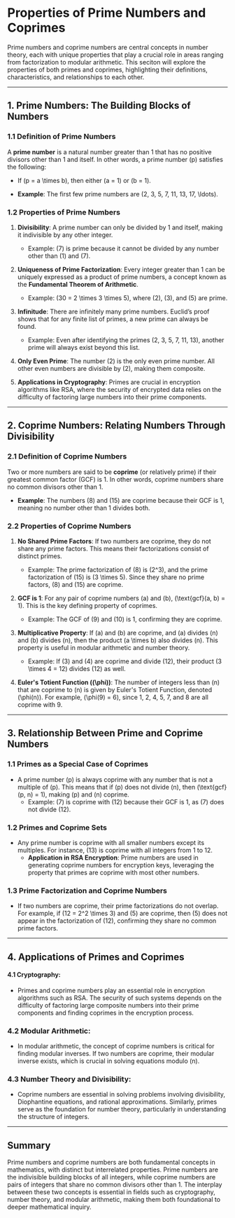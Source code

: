 # Properties of Prime Numbers and Coprimes

Prime numbers and coprime numbers are central concepts in number theory, each with unique properties that play a crucial role in areas ranging from factorization to modular arithmetic. This seciton will explore the properties of both primes and coprimes, highlighting their definitions, characteristics, and relationships to each other.

---

## **1. Prime Numbers: The Building Blocks of Numbers**

### 1.1 **Definition of Prime Numbers**
A **prime number** is a natural number greater than 1 that has no positive divisors other than 1 and itself. In other words, a prime number \(p\) satisfies the following:
- If \(p = a \times b\), then either \(a = 1\) or \(b = 1\).

- **Example**: The first few prime numbers are \(2, 3, 5, 7, 11, 13, 17, \ldots\).

### 1.2 **Properties of Prime Numbers**
1. **Divisibility**: A prime number can only be divided by 1 and itself, making it indivisible by any other integer.

    - Example: \(7\) is prime because it cannot be divided by any number other than \(1\) and \(7\).

2. **Uniqueness of Prime Factorization**: Every integer greater than 1 can be uniquely expressed as a product of prime numbers, a concept known as the **Fundamental Theorem of Arithmetic**.

    - Example: \(30 = 2 \times 3 \times 5\), where \(2\), \(3\), and \(5\) are prime.

3. **Infinitude**: There are infinitely many prime numbers. Euclid’s proof shows that for any finite list of primes, a new prime can always be found.
    - Example: Even after identifying the primes \(2, 3, 5, 7, 11, 13\), another prime will always exist beyond this list.

4. **Only Even Prime**: The number \(2\) is the only even prime number. All other even numbers are divisible by \(2\), making them composite.

5. **Applications in Cryptography**: Primes are crucial in encryption algorithms like RSA, where the security of encrypted data relies on the difficulty of factoring large numbers into their prime components.

---
## **2. Coprime Numbers: Relating Numbers Through Divisibility**

### 2.1 **Definition of Coprime Numbers**
Two or more numbers are said to be **coprime** (or relatively prime) if their greatest common factor (GCF) is 1. In other words, coprime numbers share no common divisors other than 1.

- **Example**: The numbers \(8\) and \(15\) are coprime because their GCF is 1, meaning no number other than 1 divides both.

### 2.2 **Properties of Coprime Numbers**

1. **No Shared Prime Factors**: If two numbers are coprime, they do not share any prime factors. This means their factorizations consist of distinct primes.

    - Example: The prime factorization of \(8\) is \(2^3\), and the prime factorization of \(15\) is \(3 \times 5\). Since they share no prime factors, \(8\) and \(15\) are coprime.

2. **GCF is 1**: For any pair of coprime numbers \(a\) and \(b\), \(\text{gcf}(a, b) = 1\). This is the key defining property of coprimes.

    - Example: The GCF of \(9\) and \(10\) is 1, confirming they are coprime.

3. **Multiplicative Property**: If \(a\) and \(b\) are coprime, and \(a\) divides \(n\) and \(b\) divides \(n\), then the product \(a \times b\) also divides \(n\). This property is useful in modular arithmetic and number theory.

    - Example: If \(3\) and \(4\) are coprime and divide \(12\), their product \(3 \times 4 = 12\) divides \(12\) as well.

4. **Euler's Totient Function (\(\phi\))**: The number of integers less than \(n\) that are coprime to \(n\) is given by Euler's Totient Function, denoted \(\phi(n)\). For example, \(\phi(9) = 6\), since 1, 2, 4, 5, 7, and 8 are all coprime with 9.
   
---


## **3. Relationship Between Prime and Coprime Numbers**

### 1.1 **Primes as a Special Case of Coprimes**
- A prime number \(p\) is always coprime with any number that is not a multiple of \(p\). This means that if \(p\) does not divide \(n\), then \(\text{gcf}(p, n) = 1\), making \(p\) and \(n\) coprime.
  - Example: \(7\) is coprime with \(12\) because their GCF is 1, as \(7\) does not divide \(12\).

### 1.2 **Primes and Coprime Sets**

- Any prime number is coprime with all smaller numbers except its multiples. For instance, \(13\) is coprime with all integers from 1 to 12.
  - **Application in RSA Encryption**: Prime numbers are used in generating coprime numbers for encryption keys, leveraging the property that primes are coprime with most other numbers.

### 1.3 **Prime Factorization and Coprime Numbers**

- If two numbers are coprime, their prime factorizations do not overlap. For example, if \(12 = 2^2 \times 3\) and \(5\) are coprime, then \(5\) does not appear in the factorization of \(12\), confirming they share no common prime factors.

---

## **4. Applications of Primes and Coprimes**

#### 4.1 **Cryptography**:

- Primes and coprime numbers play an essential role in encryption algorithms such as RSA. The security of such systems depends on the difficulty of factoring large composite numbers into their prime components and finding coprimes in the encryption process.

### 4.2 **Modular Arithmetic**:

- In modular arithmetic, the concept of coprime numbers is critical for finding modular inverses. If two numbers are coprime, their modular inverse exists, which is crucial in solving equations modulo \(n\).

### 4.3 **Number Theory and Divisibility**:

- Coprime numbers are essential in solving problems involving divisibility, Diophantine equations, and rational approximations. Similarly, primes serve as the foundation for number theory, particularly in understanding the structure of integers.

---

## **Summary**

Prime numbers and coprime numbers are both fundamental concepts in mathematics, with distinct but interrelated properties. Prime numbers are the indivisible building blocks of all integers, while coprime numbers are pairs of integers that share no common divisors other than 1. The interplay between these two concepts is essential in fields such as cryptography, number theory, and modular arithmetic, making them both foundational to deeper mathematical inquiry.